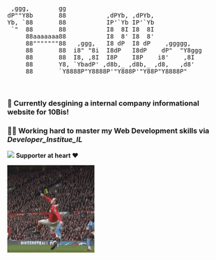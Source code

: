 <pre>
 
 ,ggg,        gg                                     
dP""Y8b       88           ,dPYb, ,dPYb,             
Yb, `88       88           IP'`Yb IP'`Yb             
 `"  88       88           I8  8I I8  8I             
     88aaaaaaa88           I8  8' I8  8'             
     88"""""""88   ,ggg,   I8 dP  I8 dP    ,ggggg,   
     88       88  i8" "8i  I8dP   I8dP    dP"  "Y8ggg
     88       88  I8, ,8I  I8P    I8P    i8'    ,8I  
     88       Y8, `YbadP' ,d8b,_ ,d8b,_ ,d8,   ,d8'  
     88       `Y8888P"Y8888P'"Y888P'"Y88P"Y8888P"    
                                                                              
 </pre>
     

### 🌊 Currently desgining a internal company informational website for 10Bis!
### 🏋️‍♂️ Working hard to master my Web Development skills via  *Developer_Institue_IL*

<img height=50 src="https://img.icons8.com/external-flat-icons-inmotus-design/67/null/external-england-england-flat-icons-inmotus-design-2.png"/> **Supporter at heart ❤**

 <img align="center" src="2bl5.gif">

<!--
**MiniManch/MiniManch** is a ✨ _special_ ✨ repository because its `README.md` (this file) appears on your GitHub profile.

Here are some ideas to get you started:

- 🔭 I’m currently working on ...
- 🌱 I’m currently learning ...
- 👯 I’m looking to collaborate on ...
- 🤔 I’m looking for help with ...
- 💬 Ask me about ...
- 📫 How to reach me: ...
- 😄 Pronouns: ...
- ⚡ Fun fact: ...
-->
